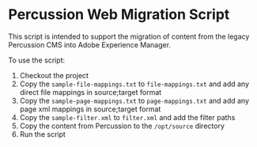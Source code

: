 # Percussion Web Migration Script

This script is intended to support the migration of content from the legacy Percussion CMS into Adobe Experience Manager. 

To use the script:

1. Checkout the project
2. Copy the `sample-file-mappings.txt` to `file-mappings.txt` and add any direct file mappings in source;target format
3. Copy the `sample-page-mappings.txt` to `page-mappings.txt` and add any page xml mappings in source;target format
4. Copy the `sample-filter.xml` to `filter.xml` and add the filter paths
5. Copy the content from Percussion to the `/opt/source` directory
6. Run the script
